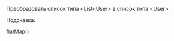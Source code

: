 Преобразовать список типа \<List\<User\> в список типа \<User\>

Подсказка:
<div class="hint">
flatMap()
</div>
                   